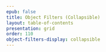 ```yaml
---
epub: false
title: Object Filters (Collapsible)
layout: table-of-contents
presentation: grid
order: 110
object-filters-display: collapsible
---
```

